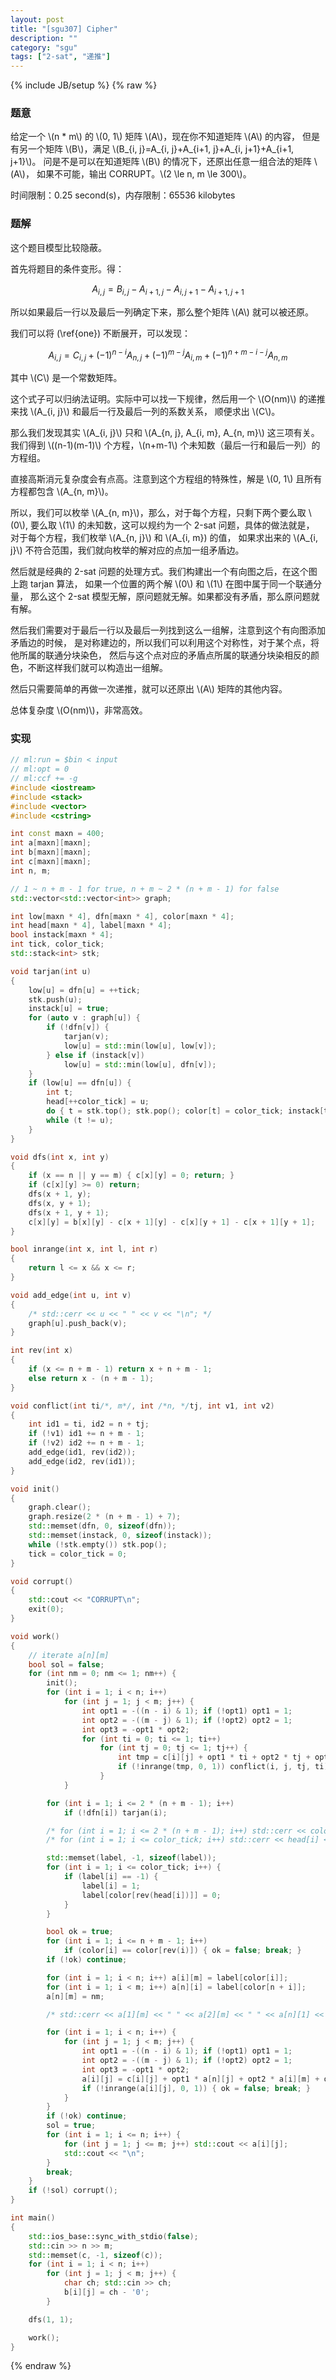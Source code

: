 ```yaml
---
layout: post
title: "[sgu307] Cipher"
description: ""
category: "sgu"
tags: ["2-sat", "递推"]
---
```

{% include JB/setup %}
{% raw %}

### 题意

给定一个 \\(n * m\\) 的 \\(0, 1\\) 矩阵 \\(A\\)，现在你不知道矩阵 \\(A\\) 的内容，
但是有另一个矩阵 \\(B\\)，满足 \\(B\_{i, j}=A\_{i, j}+A\_{i+1, j}+A\_{i, j+1}+A\_{i+1, j+1}\\)。
问是不是可以在知道矩阵 \\(B\\) 的情况下，还原出任意一组合法的矩阵 \\(A\\)，
如果不可能，输出 CORRUPT。\\(2 \le n, m \le 300\\)。

时间限制：0.25 second(s)，内存限制：65536 kilobytes

### 题解

这个题目模型比较隐蔽。

首先将题目的条件变形。得：

$$ A_{i, j}=B_{i, j}-A_{i+1, j}-A_{i, j+1}-A_{i+1, j+1} \label{one} $$

所以如果最后一行以及最后一列确定下来，那么整个矩阵 \\(A\\) 就可以被还原。

我们可以将 (\ref{one}) 不断展开，可以发现：

$$ A_{i, j}=C_{i, j}+(-1)^{n-i}A_{n, j}+(-1)^{m-j}A_{i, m}+(-1)^{n+m-i-j}A_{n, m} \label{two} $$

其中 \\(C\\) 是一个常数矩阵。

这个式子可以归纳法证明。实际中可以找一下规律，然后用一个 \\(O(nm)\\) 的递推来找 \\(A\_{i, j}\\) 和最后一行及最后一列的系数关系，
顺便求出 \\(C\\)。

那么我们发现其实 \\(A\_{i, j}\\) 只和 \\(A\_{n, j}, A\_{i, m}, A\_{n, m}\\) 这三项有关。
我们得到 \\((n-1)(m-1)\\) 个方程，\\(n+m-1\\) 个未知数（最后一行和最后一列）的方程组。

直接高斯消元复杂度会有点高。注意到这个方程组的特殊性，解是 \\(0, 1\\) 且所有方程都包含 \\(A_{n, m}\\)。

所以，我们可以枚举 \\(A\_{n, m}\\)，那么，对于每个方程，只剩下两个要么取 \\(0\\),
要么取 \\(1\\) 的未知数，这可以规约为一个 2-sat 问题，具体的做法就是，
对于每个方程，我们枚举 \\(A\_{n, j}\\) 和 \\(A\_{i, m}) 的值，
如果求出来的 \\(A\_{i, j}\\) 不符合范围，我们就向枚举的解对应的点加一组矛盾边。

然后就是经典的 2-sat 问题的处理方式。我们构建出一个有向图之后，在这个图上跑 tarjan 算法，
如果一个位置的两个解 \\(0\\) 和 \\(1\\) 在图中属于同一个联通分量，
那么这个 2-sat 模型无解，原问题就无解。如果都没有矛盾，那么原问题就有解。

然后我们需要对于最后一行以及最后一列找到这么一组解，注意到这个有向图添加矛盾边的时候，
是对称建边的，所以我们可以利用这个对称性，对于某个点，将他所属的联通分块染色，
然后与这个点对应的矛盾点所属的联通分块染相反的颜色，不断这样我们就可以构造出一组解。

然后只需要简单的再做一次递推，就可以还原出 \\(A\\) 矩阵的其他内容。

总体复杂度 \\(O(nm)\\)，非常高效。


### 实现

```cpp
// ml:run = $bin < input
// ml:opt = 0
// ml:ccf += -g
#include <iostream>
#include <stack>
#include <vector>
#include <cstring>

int const maxn = 400;
int a[maxn][maxn];
int b[maxn][maxn];
int c[maxn][maxn];
int n, m;

// 1 ~ n + m - 1 for true, n + m ~ 2 * (n + m - 1) for false
std::vector<std::vector<int>> graph;

int low[maxn * 4], dfn[maxn * 4], color[maxn * 4];
int head[maxn * 4], label[maxn * 4];
bool instack[maxn * 4];
int tick, color_tick;
std::stack<int> stk;

void tarjan(int u)
{
	low[u] = dfn[u] = ++tick;
	stk.push(u);
	instack[u] = true;
	for (auto v : graph[u]) {
		if (!dfn[v]) {
			tarjan(v);
			low[u] = std::min(low[u], low[v]);
		} else if (instack[v])
			low[u] = std::min(low[u], dfn[v]);
	}
	if (low[u] == dfn[u]) {
		int t;
		head[++color_tick] = u;
		do { t = stk.top(); stk.pop(); color[t] = color_tick; instack[t] = false; }
		while (t != u);
	}
}

void dfs(int x, int y)
{
    if (x == n || y == m) { c[x][y] = 0; return; }
    if (c[x][y] >= 0) return;
    dfs(x + 1, y);
    dfs(x, y + 1);
    dfs(x + 1, y + 1);
    c[x][y] = b[x][y] - c[x + 1][y] - c[x][y + 1] - c[x + 1][y + 1];
}

bool inrange(int x, int l, int r)
{
    return l <= x && x <= r;
}

void add_edge(int u, int v)
{
    /* std::cerr << u << " " << v << "\n"; */
    graph[u].push_back(v);
}

int rev(int x)
{
    if (x <= n + m - 1) return x + n + m - 1;
    else return x - (n + m - 1);
}

void conflict(int ti/*, m*/, int /*n, */tj, int v1, int v2)
{
    int id1 = ti, id2 = n + tj;
    if (!v1) id1 += n + m - 1;
    if (!v2) id2 += n + m - 1;
    add_edge(id1, rev(id2));
    add_edge(id2, rev(id1));
}

void init()
{
    graph.clear();
    graph.resize(2 * (n + m - 1) + 7);
	std::memset(dfn, 0, sizeof(dfn));
	std::memset(instack, 0, sizeof(instack));
	while (!stk.empty()) stk.pop();
	tick = color_tick = 0;
}

void corrupt()
{
    std::cout << "CORRUPT\n";
    exit(0);
}

void work()
{
    // iterate a[n][m]
    bool sol = false;
    for (int nm = 0; nm <= 1; nm++) {
        init();
        for (int i = 1; i < n; i++)
            for (int j = 1; j < m; j++) {
                int opt1 = -((n - i) & 1); if (!opt1) opt1 = 1;
                int opt2 = -((m - j) & 1); if (!opt2) opt2 = 1;
                int opt3 = -opt1 * opt2;
                for (int ti = 0; ti <= 1; ti++)
                    for (int tj = 0; tj <= 1; tj++) {
                        int tmp = c[i][j] + opt1 * ti + opt2 * tj + opt3 * nm;
                        if (!inrange(tmp, 0, 1)) conflict(i, j, tj, ti);
                    }
            }

        for (int i = 1; i <= 2 * (n + m - 1); i++)
            if (!dfn[i]) tarjan(i);

        /* for (int i = 1; i <= 2 * (n + m - 1); i++) std::cerr << color[i] << " "; std::cerr << "\n"; */
        /* for (int i = 1; i <= color_tick; i++) std::cerr << head[i] << " "; std::cerr << "\n"; */

        std::memset(label, -1, sizeof(label));
        for (int i = 1; i <= color_tick; i++) {
            if (label[i] == -1) {
                label[i] = 1;
                label[color[rev(head[i])]] = 0;
            }
        }

        bool ok = true;
        for (int i = 1; i <= n + m - 1; i++)
            if (color[i] == color[rev(i)]) { ok = false; break; }
        if (!ok) continue;

        for (int i = 1; i < n; i++) a[i][m] = label[color[i]];
        for (int i = 1; i < m; i++) a[n][i] = label[color[n + i]];
        a[n][m] = nm;

        /* std::cerr << a[1][m] << " " << a[2][m] << " " << a[n][1] << " " << a[n][2] << "\n"; */

        for (int i = 1; i < n; i++) {
            for (int j = 1; j < m; j++) {
                int opt1 = -((n - i) & 1); if (!opt1) opt1 = 1;
                int opt2 = -((m - j) & 1); if (!opt2) opt2 = 1;
                int opt3 = -opt1 * opt2;
                a[i][j] = c[i][j] + opt1 * a[n][j] + opt2 * a[i][m] + opt3 * nm;
                if (!inrange(a[i][j], 0, 1)) { ok = false; break; }
            }
        }
        if (!ok) continue;
        sol = true;
        for (int i = 1; i <= n; i++) {
            for (int j = 1; j <= m; j++) std::cout << a[i][j];
            std::cout << "\n";
        }
        break;
    }
    if (!sol) corrupt();
}

int main()
{
    std::ios_base::sync_with_stdio(false);
    std::cin >> n >> m;
    std::memset(c, -1, sizeof(c));
    for (int i = 1; i < n; i++)
        for (int j = 1; j < m; j++) {
            char ch; std::cin >> ch;
            b[i][j] = ch - '0';
        }

    dfs(1, 1);

    work();
}

```

{% endraw %}

